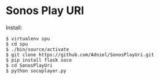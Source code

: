Sonos Play URI
==============

Install:

    $ virtualenv spu
    $ cd spu
    $ ./bin/source/activate 
    $ git clone https://github.com/Adniel/SonosPlayUri.git
    $ pip install flask soco
    $ cd SonosPlayUri
    $ python socoplayer.py
